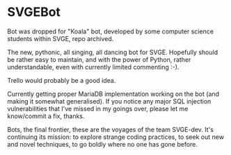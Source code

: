 # SVGEBot
Bot was dropped for "Koala" bot, developed by some computer science 
students within SVGE, repo archived.

The new, pythonic, all singing, all dancing bot for SVGE.
Hopefully should be rather easy to maintain, and with the power 
of Python, rather understandable, even with currently limited 
commenting :-).

Trello would probably be a good idea.

Currently getting proper MariaDB implementation working 
on the bot (and making it somewhat generalised). 
If you notice any major SQL injection vulnerabilities that 
I've missed in my goings over, please let me know/commit 
a fix, thanks.

Bots, the final frontier, these are the voyages of the team 
SVGE-dev. It's continuing its mission: to explore strange 
coding practices, to seek out new and novel techniques, to 
go boldly where no one has gone before.

